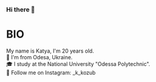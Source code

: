 ### Hi there 👋

# BIO
My name is Katya, I'm 20 years old.\
📍 I'm from Odesa, Ukraine.\
🎓 I study at the National University "Odessa Polytechnic".\
📸 Follow me on Instagram: _k_kozub
